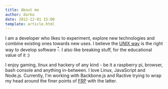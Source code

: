 ```yaml
---
title: About me
author: darko
date: 2012-12-01 15:00
template: article.html
---
```


I am a developer who likes to experiment, explore new technologies and combine existing ones towards new uses. I believe
the [UNIX way](http://www.faqs.org/docs/artu/ch01s06.html) is the right way to develop software <sup>[*](/#unix)</sup>. I also like breaking stuff, for the educational value of it :)

I enjoy gaming, linux and hackery of any kind - be it a raspberry pi, browser, bash console and anything in-between. I love Linux, JavaScript and Node.js. Currently, I'm working with Backbone.js and Ractive trying to wrap my head around the finer points of [FRP](http://en.wikipedia.org/wiki/Functional_reactive_programming) with the latter.
